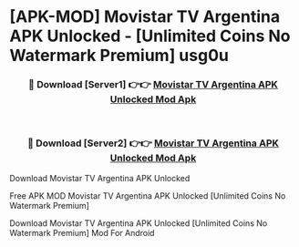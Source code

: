 # [APK-MOD] Movistar TV Argentina APK Unlocked - [Unlimited Coins No Watermark Premium] usg0u



<div align="center">
<h3>🔴 Download [Server1] 👉👉 <a href="https://momento.my/?title=Movistar_TV_Argentina_APK_Unlocked">Movistar TV Argentina APK Unlocked Mod Apk</a></h3><br>

<h3>🔴 Download [Server2] 👉👉 <a href="https://momento.my/?title=Movistar_TV_Argentina_APK_Unlocked">Movistar TV Argentina APK Unlocked Mod Apk</a></h3>
</div>



Download Movistar TV Argentina APK Unlocked 

Free APK MOD Movistar TV Argentina APK Unlocked [Unlimited Coins No Watermark Premium]

Download Movistar TV Argentina APK Unlocked [Unlimited Coins No Watermark Premium] Mod For Android
